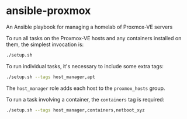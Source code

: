 # ansible-proxmox

An Ansible playbook for managing a homelab of Proxmox-VE servers

To run all tasks on the Proxmox-VE hosts and any containers installed on them, the simplest invocation is:

```sh
./setup.sh
```

To run individual tasks, it's necessary to include some extra tags:

```sh
./setup.sh --tags host_manager,apt
```

The `host_manager` role adds each host to the `proxmox_hosts` group.

To run a task involving a container, the `containers` tag is required:

```sh
./setup.sh --tags host_manager,containers,netboot_xyz
```
